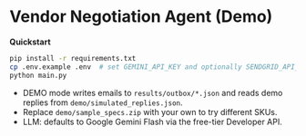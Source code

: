 # Vendor Negotiation Agent (Demo)

**Quickstart**

```bash
pip install -r requirements.txt
cp .env.example .env  # set GEMINI_API_KEY and optionally SENDGRID_API_KEY
python main.py
```

- DEMO mode writes emails to `results/outbox/*.json` and reads demo replies from `demo/simulated_replies.json`.
- Replace `demo/sample_specs.zip` with your own to try different SKUs.
- LLM: defaults to Google Gemini Flash via the free-tier Developer API.
